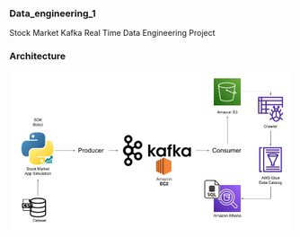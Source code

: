 ### Data_engineering_1
Stock Market Kafka Real Time Data Engineering Project
### Architecture
![](architecture.jpg)
